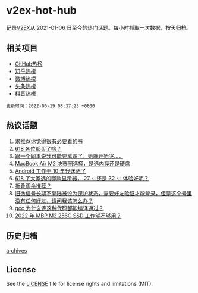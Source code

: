 # v2ex-hot-hub

 记录[V2EX](https://www.v2ex.com/)从 2021-01-06 日至今的热门话题。每小时抓取一次数据，按天[归档](archives)。
 
 ## 相关项目

- [GitHub热榜](https://github.com/snaildev/github-hot-hub)
- [知乎热榜](https://github.com/snaildev/zhihu-hot-hub)
- [微博热榜](https://github.com/snaildev/weibo-hot-hub)
- [头条热榜](https://github.com/snaildev/toutiao-hot-hub)
- [抖音热榜](https://github.com/snaildev/douyin-hot-hub)


 `更新时间：2022-06-19 08:37:23 +0800`

## 热议话题

1. [求推荐你觉得很有必要看的书](https://www.v2ex.com/t/860479)
1. [618 各位都买了啥？](https://www.v2ex.com/t/860489)
1. [跟一个同事说我可能要离职了，她就开始哭……](https://www.v2ex.com/t/860441)
1. [MacBook Air M2 决赛圈选择，是选内存还是硬盘](https://www.v2ex.com/t/860465)
1. [Android 工作干 10 年我迷茫了](https://www.v2ex.com/t/860443)
1. [618 了大家选的哪款显示器， 27 寸还是 32 寸 体验好呢？](https://www.v2ex.com/t/860442)
1. [折叠雨伞推荐？](https://www.v2ex.com/t/860440)
1. [旧微信号长期不登陆被设为保护状态，需要好友验证才能登录，但是这个号里没有任何好友，请问我该怎么办？](https://www.v2ex.com/t/860447)
1. [gcc 为什么连这种代码都能编译通过？](https://www.v2ex.com/t/860466)
1. [2022 年 MBP M2 256G SSD 工作够不够用？](https://www.v2ex.com/t/860528)

## 历史归档

[archives](archives)

## License

See the [LICENSE](LICENSE) file for license rights and limitations (MIT).
